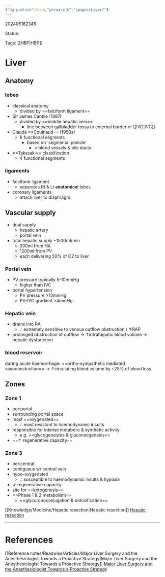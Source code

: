 ```yaml
---
{"dg-publish":true,"permalink":"/pages/Liver/"}
---
```



202406162345

Status: 

Tags: [[HBP\|HBP]]

# Liver

## Anatomy
### lobes
- classical anatomy
	- divided by ==falciform ligament==
- Sir James Cantlie (1897)
	- divided by ==middle hepatic vein==
		- line between gallbladder fossa to external border of [[IVC\|IVC]]
- Claude ==Couinaud== (1950s)
	- 8 functional segments
		- based on 'segmental pedicle'
			- = blood vessels & bile ducts
- ==Takasaki== classification
	- 4 functional segments
### ligaments
- falciform ligament
	- separates Rt & Lt **anatomical** lobes
- coronary ligaments
	- attach liver to diaphragm
## Vascular supply
- dual supply
	- hepatic artery
	- portal vein
- total hepatic supply ~1500ml/min
	- 300ml from HA
	- 1200ml from PV
	- each delivering 50% of O2 to liver
### Portal vein
- PV pressure typically 5-10mmHg
	- higher than IVC
- portal hypertension
	- PV pressure >10mmHg
	- PV-IVC gradient >4mmHg
### Hepatic vein
- drains into RA
	- ∴ extremely sensitive to venous outflow obstruction / ↑RAP
- prolonged obstruction of outflow → ↑intrahepatic blood volume → hepatic dysfunction
### blood reservoir
during acute haemorrhage: ==ortho-sympathetic mediated vasoconstriction== → ↑circulating blood volume by ~25% of blood loss

## Zones
### Zone 1
- periportal
- surrounding portal space
- most ==oxygenated==
	- ∴ most resistant to haemodynamic insults
- responsible for intense metabolic & synthetic activity
	- e.g. ==glycogenolysis & gluconeogenesis==
- ==↑ regenerative capacity==

### Zone 3
- pericentral
- contiguous w/ central vein
- hypo-oxygenated
	- ∴ susceptible to haemodynamic insults & hypoxia
- ↓ regenerative capacity
- site for ==ketogenesis==
- ==Phase 1 & 2 metabolism==
	- ==glycuronoconjugation & detoxification==

[[Knowledge/Medicine/Hepatic resection\|Hepatic resection]]
[Hepatic resection](../Knowledge/Medicine/Hepatic%20resection.md)

___
# References
[[Reference notes/Readwise/Articles/Major Liver Surgery and the Anesthesiologist Towards a Proactive Strategy\|Major Liver Surgery and the Anesthesiologist Towards a Proactive Strategy]]
[Major Liver Surgery and the Anesthesiologist Towards a Proactive Strategy](../Reference%20notes/Readwise/Articles/Major%20Liver%20Surgery%20and%20the%20Anesthesiologist%20Towards%20a%20Proactive%20Strategy.md)